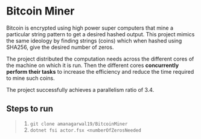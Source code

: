 # Bitcoin Miner

Bitcoin is encrypted using high power super computers that mine a particular string pattern to get a desired hashed output. This project mimics the same ideology by finding strings (coins) which when hashed using SHA256, give the desired number of zeros.

The project distributed the computation needs across the different cores of the machine on which it is run. Then the different cores **concurrently perform their tasks** to increase the efficiency and reduce the time required to mine such coins.

The project successfully achieves a parallelism ratio of 3.4.

## Steps to run

>1.  `git clone amanagarwal19/BitcoinMiner`
>2.  `dotnet fsi actor.fsx <numberOfZerosNeeded`
